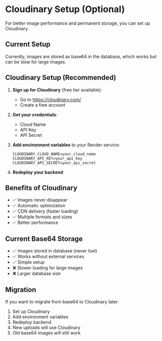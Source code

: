 # Cloudinary Setup (Optional)

For better image performance and permanent storage, you can set up Cloudinary.

## Current Setup
Currently, images are stored as base64 in the database, which works but can be slow for large images.

## Cloudinary Setup (Recommended)

1. **Sign up for Cloudinary** (free tier available):
   - Go to https://cloudinary.com/
   - Create a free account

2. **Get your credentials**:
   - Cloud Name
   - API Key
   - API Secret

3. **Add environment variables** to your Render service:
   ```
   CLOUDINARY_CLOUD_NAME=your_cloud_name
   CLOUDINARY_API_KEY=your_api_key
   CLOUDINARY_API_SECRET=your_api_secret
   ```

4. **Redeploy your backend**

## Benefits of Cloudinary
- ✅ Images never disappear
- ✅ Automatic optimization
- ✅ CDN delivery (faster loading)
- ✅ Multiple formats and sizes
- ✅ Better performance

## Current Base64 Storage
- ✅ Images stored in database (never lost)
- ✅ Works without external services
- ✅ Simple setup
- ❌ Slower loading for large images
- ❌ Larger database size

## Migration
If you want to migrate from base64 to Cloudinary later:
1. Set up Cloudinary
2. Add environment variables
3. Redeploy backend
4. New uploads will use Cloudinary
5. Old base64 images will still work 